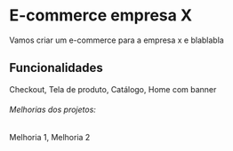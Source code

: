 # E-commerce empresa X

Vamos criar um e-commerce para a empresa x e blablabla

## Funcionalidades

Checkout, Tela de produto, Catálogo, Home com banner

###### Melhorias dos projetos:

Melhoria 1, Melhoria 2
